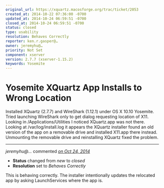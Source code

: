 ```yaml
---
original_url: https://xquartz.macosforge.org/trac/ticket/2053
created_at: 2014-10-22 07:36:00 -0700
updated_at: 2014-10-24 06:59:51 -0700
closed_at: 2014-10-24 06:59:51 -0700
status: closed
type: usability
resolution: Behaves Correctly
reporter: ken.r.gasper@…
owner: jeremyhu@…
priority: Not Set
component: xserver
version: 2.7.7 (xserver-1.15.2)
keywords: Yosemite
---
```


Yosemite XQuartz App Installs to Wrong Location
===============================================


Installed XQuartz (2.7.7) and WireShark (1.12.1) under OS X 10.10 Yosemite.
Tried launching WireShark only to get dialog requesting location of X11.
Looking in /Applications/Utilities I noticed XQuartz.app was not there.
Looking at /var/log/install.log it appears the XQuartz installer found an old version of the app on a removable drive and installed X11.app there instead.
Unmounting the removable drive and reinstalling XQuartz fixed the problem.



---

*jeremyhu@…* commented *[on Oct 24, 2014](https://xquartz.macosforge.org/trac/ticket/2053#comment:1 "October 24, 2014 at 6:59 AM PDT")*

-   **Status** changed from *new* to *closed*
-   **Resolution** set to *Behaves Correctly*

This is behaving correctly. The installer intentionally updates the relocated app by asking LaunchServices where the app is.



